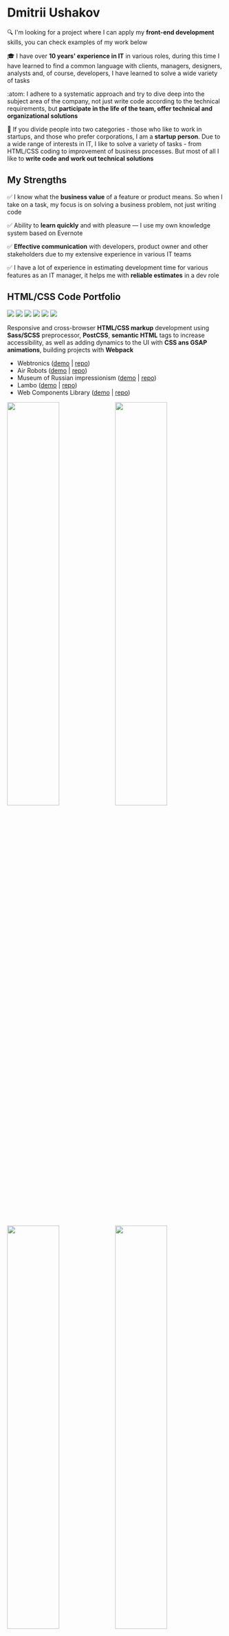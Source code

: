 # Dmitrii Ushakov

:mag: I'm looking for a project where I can apply my **front-end development** skills, you can check examples of my work below

:mortar_board: I have over **10 years' experience in IT** in various roles, during this time I have learned to find a common language with clients, managers, designers, analysts and, of course, developers, I have learned to solve a wide variety of tasks

:atom: I adhere to a systematic approach and try to dive deep into the subject area of the company, not just write code according to the technical requirements, but **participate in the life of the team, offer technical and organizational solutions**

:rocket: If you divide people into two categories - those who like to work in startups, and those who prefer corporations, I am a **startup person**. Due to a wide range of interests in IT, I like to solve a variety of tasks - from HTML/CSS coding to improvement of business processes. But most of all I like to **write code and work out technical solutions**

## My Strengths
:white_check_mark: I know what the <b>business value</b> of a feature or product means. So when I take on a task, my focus is on solving a business problem, not just writing code

:white_check_mark: Ability to <b>learn quickly</b> and with pleasure — I use my own knowledge system based on Evernote

:white_check_mark: **Effective communication** with developers, product owner and other stakeholders due to my extensive experience in various IT teams

:white_check_mark: I have a lot of experience in estimating development time for various features as an IT manager, it helps me with <b>reliable estimates</b> in a dev role

## HTML/CSS Code Portfolio
<img src="https://img.shields.io/badge/HTML5-3b8ea5?style=for-the-badge&logo=HTML5&logoColor=ffffff"> <img src="https://img.shields.io/badge/CSS3-3b8ea5?style=for-the-badge&logo=CSS3&logoColor=ffffff"> <img src="https://img.shields.io/badge/BEM-3b8ea5?style=for-the-badge&logo=BEM&logoColor=ffffff"> <img src="https://img.shields.io/badge/Sass%2FSCSS-3b8ea5?style=for-the-badge&logo=Sass&logoColor=ffffff"> <img src="https://img.shields.io/badge/PostCSS-3b8ea5?style=for-the-badge&logo=PostCSS&logoColor=ffffff"> <img src="https://img.shields.io/badge/GSAP animations-3b8ea5?style=for-the-badge&logo=greensock&logoColor=ffffff">

Responsive and cross-browser **HTML/CSS markup** development using **Sass/SCSS** preprocessor, **PostCSS**, **semantic HTML** tags to increase accessibility, as well as adding dynamics to the UI with **CSS ans GSAP animations**, building projects with **Webpack**

- Webtronics (<a href="https://dimau.github.io/webtronics-public/">demo</a> | <a href="https://github.com/dimau/webtronics">repo</a>)
- Air Robots (<a href="https://dimau.github.io/airrobots/">demo</a> | <a href="https://github.com/dimau/airrobots">repo</a>)
- Museum of Russian impressionism (<a href="https://dimau.github.io/impressionism-museum-public/">demo</a> | <a href="https://github.com/dimau/impressionism-museum">repo</a>)
- Lambo (<a href="https://dimau.github.io/lamborghini/">demo</a> | <a href="https://github.com/dimau/lamborghini">repo</a>)
- Web Components Library (<a href="https://library.dimau.ru">demo</a> | <a href="https://github.com/dimau/htmlcss-20220317_dimau777">repo</a>)

<a target="_blank" href="https://dimau.github.io/webtronics-public/"><img src="https://user-images.githubusercontent.com/1804537/218250664-62567966-4562-491b-a2f4-c01859aaa610.gif" width="49%" /></a> <a target="_blank" href="https://dimau.github.io/airrobots/"><img src="https://user-images.githubusercontent.com/1804537/218250861-06f5d288-1a6d-4f48-bf69-7f27f0d1e27a.gif" width="49%" /></a> <a target="_blank" href="https://dimau.github.io/impressionism-museum-public/"><img src="https://user-images.githubusercontent.com/1804537/221357187-7c955e8c-f6be-4d7b-b1f0-ebae13c38486.gif" width="49%" /></a> <a target="_blank" href="https://dimau.github.io/lamborghini/"><img src="https://user-images.githubusercontent.com/1804537/221357222-e951af06-3c02-422d-959e-5dc75525998d.gif" width="49%" /></a>

## Frontend Projects Portfolio
<img src="https://img.shields.io/badge/JS-3b8ea5?style=for-the-badge&logo=JavaScript&logoColor=ffffff"> <img src="https://img.shields.io/badge/TS-3b8ea5?style=for-the-badge&logo=TypeScript&logoColor=ffffff"> <img src="https://img.shields.io/badge/React-3b8ea5?style=for-the-badge&logo=React&logoColor=ffffff"> <img src="https://img.shields.io/badge/Redux-3b8ea5?style=for-the-badge&logo=Redux&logoColor=ffffff">  <img src="https://img.shields.io/badge/React Router-3b8ea5?style=for-the-badge&logo=React Router&logoColor=ffffff"> <img src="https://img.shields.io/badge/Redux Toolkit-3b8ea5?style=for-the-badge&logo=&logoColor=ffffff"> <img src="https://img.shields.io/badge/RTK Query-3b8ea5?style=for-the-badge&logo=&logoColor=ffffff"> <img src="https://img.shields.io/badge/Redux Thunk-3b8ea5?style=for-the-badge&logo=&logoColor=ffffff">

<img src="https://img.shields.io/badge/CSS Modules-3b8ea5?style=for-the-badge&logo=CSS Modules&logoColor=ffffff"> <img src="https://img.shields.io/badge/Jest-3b8ea5?style=for-the-badge&logo=Jest&logoColor=ffffff"> <img src="https://img.shields.io/badge/Testing Library-3b8ea5?style=for-the-badge&logo=Testing Library&logoColor=ffffff">
<img src="https://img.shields.io/badge/Webpack-3b8ea5?style=for-the-badge&logo=Webpack&logoColor=ffffff"> <img src="https://img.shields.io/badge/REST API-3b8ea5?style=for-the-badge&logo=&logoColor=ffffff"> <img src="https://img.shields.io/badge/Git-3b8ea5?style=for-the-badge&logo=Git&logoColor=ffffff"> <img src="https://img.shields.io/badge/OAuth 2.0-3b8ea5?style=for-the-badge&logo=&logoColor=ffffff"> <img src="https://img.shields.io/badge/Figma-3b8ea5?style=for-the-badge&logo=Figma&logoColor=ffffff">

Front-End applications development on **React** + **Redux** + **TypeScript** using **RTK Query** for **REST API**.<br>
Testing with **Jest** + **React Testing Library**. Building projects with **Webpack**

- Task Tracker (integrated with REST API from Google Tasks)
  - Stack Frontend: React + Redux + TS + RTKQ + OAuth 2.0 (for Google Tasks integration)
  - <a href="https://youtu.be/YXobcdKTF2c">Screencast (1.5 minutes)</a>
  - <a href="https://taska.dimau.ru">taska.dimau.ru</a>
  - <a href="https://github.com/dimau/taska">Repository</a>

## Backend Projects Portfolio
<img src="https://img.shields.io/badge/Linux-3b8ea5?style=for-the-badge&logo=Linux&logoColor=ffffff"> <img src="https://img.shields.io/badge/Docker-3b8ea5?style=for-the-badge&logo=Docker&logoColor=ffffff"> <img src="https://img.shields.io/badge/Git-3b8ea5?style=for-the-badge&logo=Git&logoColor=ffffff"> <img src="https://img.shields.io/badge/Vim-3b8ea5?style=for-the-badge&logo=Vim&logoColor=ffffff"> <img src="https://img.shields.io/badge/NGINX-3b8ea5?style=for-the-badge&logo=NGINX&logoColor=ffffff"> 

<img src="https://img.shields.io/badge/SQL-3b8ea5?style=for-the-badge&logo=&logoColor=ffffff"> <img src="https://img.shields.io/badge/PostgreSQL-3b8ea5?style=for-the-badge&logo=PostgreSQL&logoColor=ffffff"> <img src="https://img.shields.io/badge/MySQL-3b8ea5?style=for-the-badge&logo=MySQL&logoColor=ffffff"> <img src="https://img.shields.io/badge/MongoDB-3b8ea5?style=for-the-badge&logo=MongoDB&logoColor=ffffff">

- 2022: Monitoring system based on Prometheus & Grafana
  - Stack: Prometheus + Grafana + Alertmanager + Node-exporter + cAdvisor + Caddy + Linux + Docker
  - Distributed system of 4 servers for a blockchain project, docker container's monitoring and alerts
- 2018: "Eventer" - telegram chat bot for searching of events in Moscow
  - Stack: Python
  - Doesn't work now
  - <a href="https://github.com/dimau/Eventer">Repository</a>
- 2012/13: "Svobodno.org" - online platform helping with long-term apartment renting
  - Stack: HTML + CSS + JS + jQuery + PHP + MySQL
  - Doesn't work now
  - <a href="https://github.com/dimau/HC">Repository</a>

## Project and Product Management
<img src="https://img.shields.io/badge/Agile-3b8ea5?style=for-the-badge&logo=&logoColor=ffffff"> <img src="https://img.shields.io/badge/Scrum-3b8ea5?style=for-the-badge&logo=&logoColor=ffffff"> <img src="https://img.shields.io/badge/Kanban-3b8ea5?style=for-the-badge&logo=&logoColor=ffffff"> <img src="https://img.shields.io/badge/Unit Economics-3b8ea5?style=for-the-badge&logo=&logoColor=ffffff"> <img src="https://img.shields.io/badge/Management-3b8ea5?style=for-the-badge&logo=&logoColor=ffffff"> <img src="https://img.shields.io/badge/Business Process Optimization-3b8ea5?style=for-the-badge&logo=&logoColor=ffffff"> 

<img src="https://img.shields.io/badge/Lean Product Development-3b8ea5?style=for-the-badge&logo=&logoColor=ffffff"> <img src="https://img.shields.io/badge/Customer Development-3b8ea5?style=for-the-badge&logo=&logoColor=ffffff"> <img src="https://img.shields.io/badge/UX testing-3b8ea5?style=for-the-badge&logo=&logoColor=ffffff"> <img src="https://img.shields.io/badge/A%2FB testing-3b8ea5?style=for-the-badge&logo=&logoColor=ffffff">

### Product Manager at <a href="https://3logic.ru/about/">3logic company</a> (2021 - 2022)
- Development of an in-house information system for the warranty service department and work with claims
- Conducted gathering information and analysis of business processes in the company related to the sales of products to partners through the B2B portal. Prepared technical specifications for adaptation of the B2B portal for a full sales cycle (including invoicing and delivery). Carried out the process of coordinating the necessary improvements on the portal with all stakeholders (sales department, IT department, top management). Participated in the implementation of the solution.
- Carried out analysis of business processes in the warranty service and repair department. Proposed and agreed with the head of the warranty service department the optimization of business processes based on the implementation of a supporting information system. Developed technical specifications for the information system for the warranty department. Developed design layouts for the system in coordination with the outsourced UI/UX designer. Launched the development and led the outsourced development team.
### Product Manager at <a href="https://www.atol.ru">Atol company</a> (2018-2019)
- I managed the development of software for small and medium-sized businesses dedicated to mandatory labeling of goods in Russia
### Product/Project Manager at <a href="https://yandex.com/company/">Yandex</a> SpeechKit (2017 - 2018)
- Managed a project to develop a chatbot for technical support for subscribers of major Russian mobile operators (MegaFon and Iota)
- We used machine learning algorithms to determine the subject of call or message using phrases of subscribers, the extraction of entities from phrases and processed the treatment in accordance with the corresponding scenario
- Created technical specifications and managed projects to develop new skills for virtual assistant "Alisa" (we taught Alice to work with alarm clocks, timers, to-do lists on various platforms)
- I led the development and launch of the first dozen text-based games for the Alice (Yandex personal assistant). It was a great success, we had up to 250 000 users per day. I coordinated the work of a distributed team, which included both employees of several Yandex divisions and our partners
### Product/Project Manager at <a href="https://yandex.com/company/">Yandex</a> Search (2015 - 2017)
- I managed a cross-functional team of 6 people, we managed several projects dedicated to improvement of search results, snippets and content consumption directly on the search results
- Implementation of a project to track changes in Wikipedia articles and update relevant snippets in search results within 30 minutes. Wikipedia articles appear on about 25% of search results pages, so it's important to give users up-to-date results for all such queries
- Adding testimonial visualization to snippets in search results (stars rated in search results)
- Conducted a series of experiments with search results on mobile devices and selected the optimal heading length, text size and font size for snippets according to metrics
- Participated in the development and implementation of turbo pages in search results
- The key metric for the team was the percentage of requests for which the user received a response in the search results without going anywhere else
### Product/Project Manager at <a href="https://kontur-inc.com/about/info">Kontur</a> (2009 - 2012)
- EDI project (Retail)
- Projects related to electronic document management (Diadoc)

## Education
- Bachelor's degree in "Automation and control in engineering systems" (<a href="https://rtf.urfu.ru/en/">Ural Federal University</a>, 2004 - 2009)
- <a href="https://learn.javascript.ru/courses/react">React Professional Web Development course</a> (2022)
- <a href="https://learn.javascript.ru/courses/htmlcss">Modern HTML/CSS code course</a> (2022)
- <a href="https://www.codecademy.com/profiles/5869613752">Codecademy courses dedicated to TypeScript, React, Redux</a> (2022)

## DSA: Solving Algorithmic Problems
More than 350 algorithmic and SQL problems solved on Leetcode<br>
You can check my <a href="https://leetcode.com/dimau777/" target="_blank">Leetcode Account</a>

[![Leetcode Stats](https://leetcard.jacoblin.cool/dimau777?font=Open_Sans)](https://leetcode.com/dimau777)

## Contacts
- Email: <a href="mailto:dimau777@gmail.com" target="_blank">dimau777@gmail.com</a><br>
- Telegram: <a href="https://t.me/UshakovDmitrii" target="_blank">@UshakovDmitrii</a><br>
- WhatsApp: +79221431615<br>
- WeChat: UshakovDmitrii<br>
- Facebook: <a href="https://www.facebook.com/UshakovDmitriiVladimirovich">Dmitrii Ushakov</a><br>
